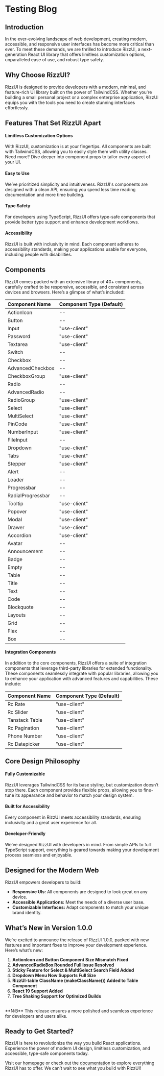 # Testing Blog

## Introduction
In the ever-evolving landscape of web development, creating modern, accessible, and responsive user interfaces has become more critical than ever. <!-- truncate --> To meet these demands, we are thrilled to introduce RizzUI, a next-generation React UI library that offers limitless customization options, unparalleled ease of use, and robust type safety.

## Why Choose RizzUI?

RizzUI is designed to provide developers with a modern, minimal, and feature-rich UI library built on the power of TailwindCSS. Whether you're building a small personal project or a complex enterprise application, RizzUI equips you with the tools you need to create stunning interfaces effortlessly.

## Features That Set RizzUI Apart

#### Limitless Customization Options
With RizzUI, customization is at your fingertips. All components are built with TailwindCSS, allowing you to easily style them with utility classes. Need more? Dive deeper into component props to tailor every aspect of your UI.

#### Easy to Use
We’ve prioritized simplicity and intuitiveness. RizzUI's components are designed with a clean API, ensuring you spend less time reading documentation and more time building.

#### Type Safety
For developers using TypeScript, RizzUI offers type-safe components that provide better type support and enhance development workflows.

#### Accessibility
RizzUI is built with inclusivity in mind. Each component adheres to accessibility standards, making your applications usable for everyone, including people with disabilities.

## Components

RizzUI comes packed with an extensive library of 40+ components, carefully crafted to be responsive, accessible, and consistent across devices and browsers. Here’s a glimpse of what’s included:

| Component Name | Component Type (Default) |
|:-----------|:------------|
| ActionIcon | -- |
| Button | -- |
| Input | "use-client" |
| Password | "use-client" |
| Textarea | "use-client" |
| Switch | -- |
| Checkbox | -- |
| AdvancedCheckbox | -- |
| CheckboxGroup | "use-client" |
| Radio | -- |
| AdvancedRadio | -- |
| RadioGroup | "use-client" |
| Select | "use-client" |
| MultiSelect | "use-client" |
| PinCode | "use-client" |
| NumberInput | "use-client" |
| FileInput | -- |
| Dropdown | "use-client" |
| Tabs | "use-client" |
| Stepper | "use-client" |
| Alert | -- |
| Loader | -- |
| Progressbar | -- |
| RadialProgressbar | -- |
| Tooltip | "use-client" |
| Popover | "use-client" |
| Modal | "use-client" |
| Drawer | "use-client" |
| Accordion | "use-client" |
| Avatar | -- |
| Announcement | -- |
| Badge | -- |
| Empty | -- |
| Table | -- |
| Title | -- |
| Text | -- |
| Code | -- |
| Blockquote | -- |
| Layouts | -- |
| Grid | -- |
| Flex | -- |
| Box | -- |

#### Integration Components

In addition to the core components, RizzUI offers a suite of integration components that leverage third-party libraries for extended functionality. These components seamlessly integrate with popular libraries, allowing you to enhance your application with advanced features and capabilities. These include:

| Component Name | Component Type (Default) |
|:-----------|:------------|
| Rc Rate | "use-client" |
| Rc Slider | "use-client" |
| Tanstack Table | "use-client" |
| Rc Pagination | "use-client" |
| Phone Number | "use-client" |
| Rc Datepicker | "use-client" |

## Core Design Philosophy

#### Fully Customizable
RizzUI leverages TailwindCSS for its base styling, but customization doesn’t stop there. Each component provides flexible props, allowing you to fine-tune its appearance and behavior to match your design system.

#### Built for Accessibility
Every component in RizzUI meets accessibility standards, ensuring inclusivity and a great user experience for all.

#### Developer-Friendly
We’ve designed RizzUI with developers in mind. From simple APIs to full TypeScript support, everything is geared towards making your development process seamless and enjoyable.

## Designed for the Modern Web
RizzUI empowers developers to build:
- **Responsive UIs:** All components are designed to look great on any device.
- **Accessible Applications:** Meet the needs of a diverse user base.
- **Customizable Interfaces:** Adapt components to match your unique brand identity.

## What’s New in Version 1.0.0

We’re excited to announce the release of RizzUI 1.0.0, packed with new features and important fixes to improve your development experience. Here’s what’s new:

1. **ActionIcon and Button Component Size Mismatch Fixed**
2. **AdvancedRadioBox Rounded Full Issue Resolved**
3. **Sticky Feature for Select & MultiSelect Search Field Added**
4. **Dropdown Menu Now Supports Full Size**
8. **RizzUI-table ClassName (makeClassName()) Added to Table Component**
9. **React 19 Support Added**
10. **Tree Shaking Support for Optimized Builds**

<br/>
**N:B** This release ensures a more polished and seamless experience for developers and users alike.

## Ready to Get Started?
RizzUI is here to revolutionize the way you build React applications. Experience the power of modern UI design, limitless customization, and accessible, type-safe components today.

Visit our [homepage](https://www.rizzui.com) or check out the [documentation](https://www.rizzui.com/docs/guide/getting-started) to explore everything RizzUI has to offer. We can’t wait to see what you build with RizzUI!